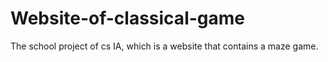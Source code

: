 # Website-of-classical-game
The school project of cs IA, which is a website that contains a maze game.
